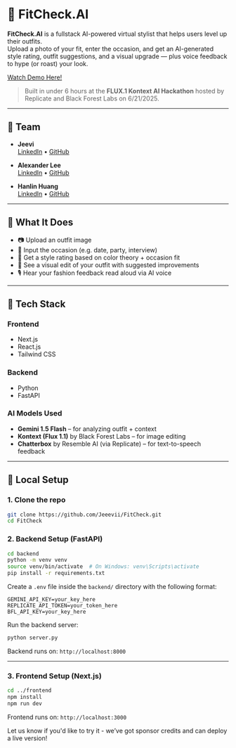 # 🧥 FitCheck.AI

**FitCheck.AI** is a fullstack AI-powered virtual stylist that helps users level up their outfits.  
Upload a photo of your fit, enter the occasion, and get an AI-generated style rating, outfit suggestions, and a visual upgrade — plus voice feedback to hype (or roast) your look.
 
[Watch Demo Here!](https://www.youtube.com/watch?v=Melo3dYctjM)
> Built in under 6 hours at the **FLUX.1 Kontext AI Hackathon** hosted by Replicate and Black Forest Labs on 6/21/2025.

---

## 👥 Team

- **Jeevi**  
  [LinkedIn](https://www.linkedin.com/in/jeevithan-mahenthran/) • [GitHub](https://github.com/Jeeevii)

- **Alexander Lee**  
  [LinkedIn](https://www.linkedin.com/in/alex--lee1/) • [GitHub](https://github.com/alexlee39)

- **Hanlin Huang**  
  [LinkedIn](https://www.linkedin.com/in/hanlin-huang-6aa4131ba/) • [GitHub](https://github.com/iunsafa)

---

## 🧠 What It Does
- 📷 Upload an outfit image  
- 📝 Input the occasion (e.g. date, party, interview)  
- 🤖 Get a style rating based on color theory + occasion fit  
- 🧥 See a visual edit of your outfit with suggested improvements  
- 🎙️ Hear your fashion feedback read aloud via AI voice

---

## 🧰 Tech Stack

### Frontend
- Next.js
- React.js
- Tailwind CSS

### Backend
- Python
- FastAPI

### AI Models Used
- **Gemini 1.5 Flash** – for analyzing outfit + context  
- **Kontext (Flux 1.1)** by Black Forest Labs – for image editing  
- **Chatterbox** by Resemble AI (via Replicate) – for text-to-speech feedback  

---

## 🧪 Local Setup

### 1. Clone the repo

```bash
git clone https://github.com/Jeeevii/FitCheck.git
cd FitCheck
```

### 2. Backend Setup (FastAPI)

```bash
cd backend
python -m venv venv
source venv/bin/activate  # On Windows: venv\Scripts\activate
pip install -r requirements.txt
```

Create a `.env` file inside the `backend/` directory with the following format:

```
GEMINI_API_KEY=your_key_here
REPLICATE_API_TOKEN=your_token_here
BFL_API_KEY=your_key_here
```

Run the backend server:

```bash
python server.py
```

Backend runs on: `http://localhost:8000`

---

### 3. Frontend Setup (Next.js)

```bash
cd ../frontend
npm install
npm run dev
```

Frontend runs on: `http://localhost:3000`

Let us know if you'd like to try it - we’ve got sponsor credits and can deploy a live version!

